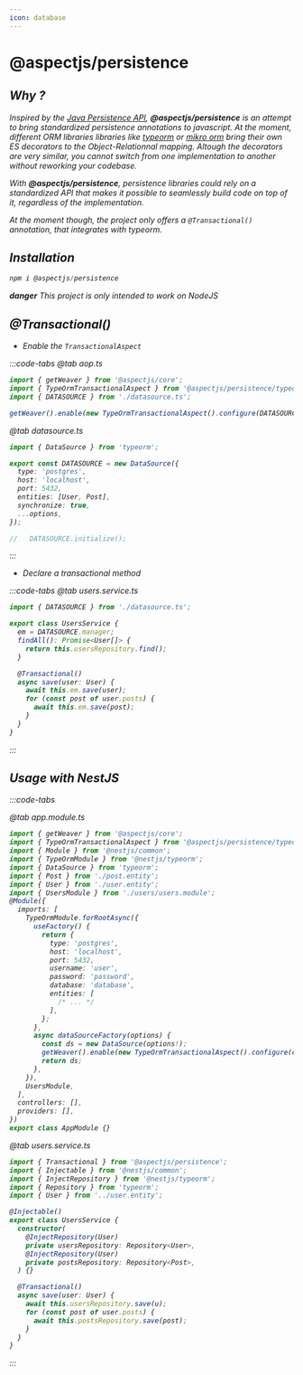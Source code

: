 ```yaml
---
icon: database
---
```


# @aspectjs/persistence

## <i class="fa fa-question"/> Why ?

Inspired by the [Java Persistence API](https://docs.oracle.com/javaee/6/tutorial/doc/bnbpz.html), **@aspectjs/persistence** is an attempt to bring standardized persistence annotations to javascript. At the moment, different ORM libraries libraries like [typeorm](https://typeorm.io/) or [mikro orm](https://typeorm.io/) bring their own ES decorators to the Object-Relationnal mapping. Altough the decorators are very similar, you cannot switch from one implementation to another without reworking your codebase.

With **@aspectjs/persistence**, persistence libraries could rely on a standardized API that makes it possible to seamlessly build code on top of it, regardless of the implementation.

At the moment though, the project only offers a `@Transactional()` annotation, that integrates with _typeorm_.

## <i class="fa fa-download"></i> Installation

```ts
npm i @aspectjs/persistence
```

**danger** This project is only intended to work on NodeJS

## <i class="fa fa-clock-rotate-left"/> @Transactional()

- Enable the `TransactionalAspect`

:::code-tabs
@tab aop.ts

```ts
import { getWeaver } from '@aspectjs/core';
import { TypeOrmTransactionalAspect } from '@aspectjs/persistence/typeorm';
import { DATASOURCE } from './datasource.ts';

getWeaver().enable(new TypeOrmTransactionalAspect().configure(DATASOURCE));
```

@tab datasource.ts

```ts
import { DataSource } from 'typeorm';

export const DATASOURCE = new DataSource({
  type: 'postgres',
  host: 'localhost',
  port: 5432,
  entities: [User, Post],
  synchronize: true,
  ...options,
});

//   DATASOURCE.initialize();
```

:::

- Declare a transactional method

:::code-tabs
@tab users.service.ts

```ts
import { DATASOURCE } from './datasource.ts';

export class UsersService {
  em = DATASOURCE.manager;
  findAll(): Promise<User[]> {
    return this.usersRepository.find();
  }

  @Transactional()
  async save(user: User) {
    await this.em.save(user);
    for (const post of user.posts) {
      await this.em.save(post);
    }
  }
}
```

:::

## Usage with NestJS

:::code-tabs

@tab app.module.ts

```ts
import { getWeaver } from '@aspectjs/core';
import { TypeOrmTransactionalAspect } from '@aspectjs/persistence/typeorm';
import { Module } from '@nestjs/common';
import { TypeOrmModule } from '@nestjs/typeorm';
import { DataSource } from 'typeorm';
import { Post } from './post.entity';
import { User } from './user.entity';
import { UsersModule } from './users/users.module';
@Module({
  imports: [
    TypeOrmModule.forRootAsync({
      useFactory() {
        return {
          type: 'postgres',
          host: 'localhost',
          port: 5432,
          username: 'user',
          password: 'password',
          database: 'database',
          entities: [
            /* ... */
          ],
        };
      },
      async dataSourceFactory(options) {
        const ds = new DataSource(options!);
        getWeaver().enable(new TypeOrmTransactionalAspect().configure(ds));
        return ds;
      },
    }),
    UsersModule,
  ],
  controllers: [],
  providers: [],
})
export class AppModule {}
```

@tab users.service.ts

```ts
import { Transactional } from '@aspectjs/persistence';
import { Injectable } from '@nestjs/common';
import { InjectRepository } from '@nestjs/typeorm';
import { Repository } from 'typeorm';
import { User } from '../user.entity';

@Injectable()
export class UsersService {
  constructor(
    @InjectRepository(User)
    private usersRepository: Repository<User>,
    @InjectRepository(User)
    private postsRepository: Repository<Post>,
  ) {}

  @Transactional()
  async save(user: User) {
    await this.usersRepository.save(u);
    for (const post of user.posts) {
      await this.postsRepository.save(post);
    }
  }
}
```

:::
